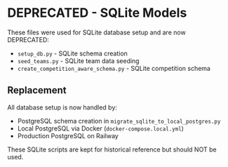 # DEPRECATED - SQLite Models

These files were used for SQLite database setup and are now DEPRECATED:

- `setup_db.py` - SQLite schema creation
- `seed_teams.py` - SQLite team data seeding  
- `create_competition_aware_schema.py` - SQLite competition schema

## Replacement

All database setup is now handled by:
- PostgreSQL schema creation in `migrate_sqlite_to_local_postgres.py`
- Local PostgreSQL via Docker (`docker-compose.local.yml`)
- Production PostgreSQL on Railway

These SQLite scripts are kept for historical reference but should NOT be used.